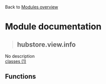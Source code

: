 Back to [Modules overview](https://github.com/pyrustic/hubstore/blob/master/docs/modules/README.md)
  
# Module documentation
>## hubstore.view.info
No description
<br>
[classes (1)](https://github.com/pyrustic/hubstore/blob/master/docs/modules/content/hubstore.view.info/classes.md)


## Functions

